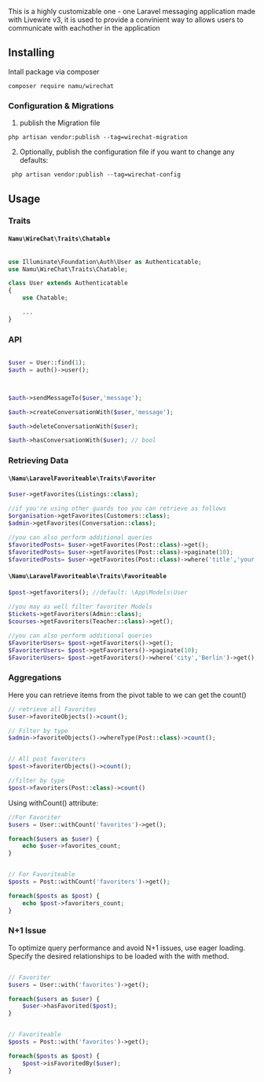 

This is a highly customizable one - one Laravel messaging application made with Livewire v3, it is used to provide a convinient way to allows users to communicate with eachother in the application 


## Installing

Intall package via composer 

```shell
composer require namu/wirechat
```

### Configuration & Migrations

1. publish the Migration file 
```
php artisan vendor:publish --tag=wirechat-migration
```
2. Optionally, publish the configuration file if you want to change any defaults:
```
 php artisan vendor:publish --tag=wirechat-config
```



## Usage

### Traits

#### `Namu\WireChat\Traits\Chatable`

```php

use Illuminate\Foundation\Auth\User as Authenticatable;
use Namu\WireChat\Traits\Chatable;

class User extends Authenticatable
{
    use Chatable;

    ...
}


```

 

### API


```php

$user = User::find(1);
$auth = auth()->user();



$auth->sendMessageTo($user,'message');

$auth->createConversationWith($user,'message');

$auth->deleteConversationWith($user);

$auth->hasConversationWith($user); // bool


```


### Retrieving Data

#### `\Namu\LaravelFavoriteable\Traits\Favoriter`

```php
$user->getFavorites(Listings::class);

//if you're using other guards too you can retrieve as follows
$organisation->getFavorites(Customers::class);
$admin->getFavorites(Conversation::class);

//you can also perform additional queries 
$favoritedPosts= $user->getFavorites(Post::class)->get();
$favoritedPosts= $user->getFavorites(Post::class)->paginate(10);
$favoritedPosts= $user->getFavorites(Post::class)->where('title','your post title')->get();

```

#### `\Namu\LaravelFavoriteable\Traits\Favoriteable`

```php
$post->getfavoriters(); //default: \App\Models\User
 
//you may as well filter favoriter Models 
$tickets->getFavoriters(Admin::class); 
$courses->getFavoriters(Teacher::class)->get();

//you can also perform additional queries 
$FavoriterUsers= $post->getFavoriters()->get();
$FavoriterUsers= $post->getFavoriters()->paginate(10);
$FavoriterUsers= $post->getFavoriters()->where('city','Berlin')->get();

```


### Aggregations
Here you can retrieve items from the pivot table to we can get the count()

```php
// retrieve all Favorites
$user->favoriteObjects()->count();

// Filter by type
$admin->favoriteObjects()->whereType(Post::class)->count();


// All post favoriters 
$post->favoriterObjects()->count(); 

//filter by type
$post->favoriters(Post::class)->count()


```

Using withCount() attribute:

```php
//For Favoriter
$users = User::withCount('favorites')->get();

foreach($users as $user) {
    echo $user->favorites_count;
}


// For Favoriteable
$posts = Post::withCount('favoriters')->get();

foreach($posts as $post) {
    echo $post->favoriters_count;
}
```


### N+1 Issue


To optimize query performance and avoid N+1 issues, use eager loading. Specify the desired relationships to be loaded with the with method.


```php

// Favoriter
$users = User::with('favorites')->get();

foreach($users as $user) {
    $user->hasFavorited($post);
}


// Favoriteable
$posts = Post::with('favorites')->get();

foreach($posts as $post) {
    $post->isFavoritedBy($user);
}

```